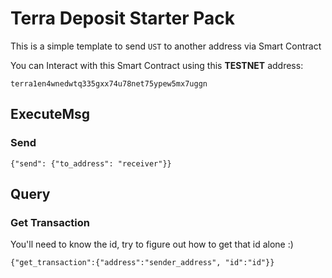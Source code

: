 # Terra Deposit Starter Pack

This is a simple template to send `UST` to another address via Smart Contract

You can Interact with this Smart Contract using this **TESTNET** address:
```
terra1en4wnedwtq335gxx74u78net75ypew5mx7uggn
```
## ExecuteMsg

### Send
```
{"send": {"to_address": "receiver"}}
```

## Query

### Get Transaction

You'll need to know the id, try to figure out how to get that id alone :)

```
{"get_transaction":{"address":"sender_address", "id":"id"}}
```


